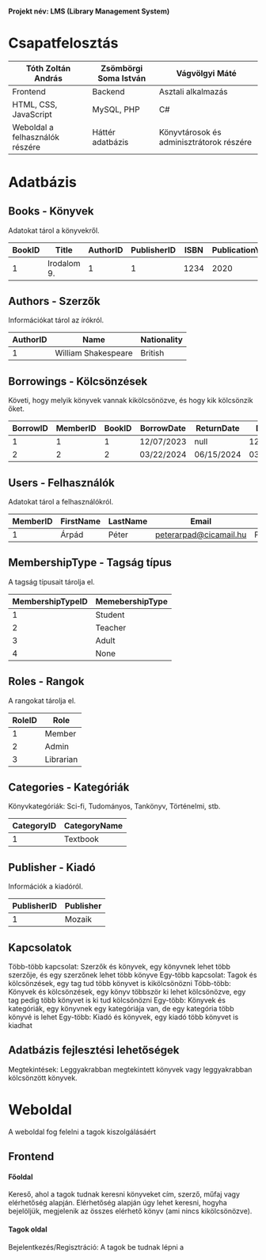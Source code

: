 #### Projekt név: LMS (Library Management System)

# Csapatfelosztás

| Tóth Zoltán András              | Zsömbörgi Soma István | Vágvölgyi Máté                           |
| ------------------------------- | --------------------- | ---------------------------------------- |
| Frontend                        | Backend               | Asztali alkalmazás                       |
| HTML, CSS, JavaScript           | MySQL, PHP            | C#                                       |
| Weboldal a felhasználók részére | Háttér adatbázis      | Könyvtárosok és adminisztrátorok részére |

# Adatbázis

## Books - Könyvek

Adatokat tárol a könyvekről.

| BookID | Title       | AuthorID | PublisherID | ISBN | PublicationYear | CategoryID | CopiesAvailable |
| ------ | ----------- | -------- | ----------- | ---- | --------------- | ---------- | --------------- |
| 1      | Irodalom 9. | 1        | 1           | 1234 | 2020            | 1          | 5               |
## Authors - Szerzők

Információkat tárol az írókról.

| AuthorID | Name                | Nationality |
| -------- | ------------------- | ----------- |
| 1        | William Shakespeare | British     |
## Borrowings - Kölcsönzések

Követi, hogy melyik könyvek vannak kikölcsönözve, és hogy kik kölcsönzik őket.

| BorrowID | MemberID | BookID | BorrowDate | ReturnDate | DueDate    | IsReturned |
| -------- | -------- | ------ | ---------- | ---------- | ---------- | ---------- |
| 1        | 1        | 1      | 12/07/2023 | null       | 12/07/2024 | false      |
| 2        | 2        | 2      | 03/22/2024 | 06/15/2024 | 03/22/2025 | true       |
## Users - Felhasználók

Adatokat tárol a felhasználókról.

| MemberID | FirstName | LastName | Email                  | Username     | Password   | MembershipTypeID | RoleID |
| -------- | --------- | -------- | ---------------------- | ------------ | ---------- | ---------------- | ------ |
| 1        | Árpád     | Péter    | peterarpad@cicamail.hu | Peterarpad04 | !asdf123.. | 1                | 1      |
## MembershipType - Tagság típus

A tagság típusait tárolja el. 

| MembershipTypeID | MemebershipType |
| ---------------- | --------------- |
| 1                | Student         |
| 2                | Teacher         |
| 3                | Adult           |
| 4                | None            |
## Roles - Rangok

A rangokat tárolja el. 

| RoleID | Role      |
| ------ | --------- |
| 1      | Member    |
| 2      | Admin     |
| 3      | Librarian |
## Categories - Kategóriák

Könyvkategóriák: Sci-fi, Tudományos, Tankönyv, Történelmi, stb.

| CategoryID | CategoryName |
| ---------- | ------------ |
| 1          | Textbook     |
## Publisher - Kiadó

Információk a kiadóról.

| PublisherID | Publisher |
| ----------- | --------- |
| 1           | Mozaik    |
## Kapcsolatok

Több-több kapcsolat: Szerzők és könyvek, egy könyvnek lehet több szerzője, és egy szerzőnek lehet több könyve
Egy-több kapcsolat: Tagok és kölcsönzések, egy tag tud több könyvet is kikölcsönözni
Több-több: Könyvek és kölcsönzések, egy könyv többször ki lehet kölcsönözve, egy tag pedig több könyvet is ki tud kölcsönözni
Egy-több: Könyvek és kategóriák, egy könyvnek egy kategóriája van, de egy kategória több könyvé is lehet
Egy-több: Kiadó és könyvek, egy kiadó több könyvet is kiadhat

## Adatbázis fejlesztési lehetőségek

Megtekintések: Leggyakrabban megtekintett könyvek vagy leggyakrabban kölcsönzött könyvek. 




# Weboldal

A weboldal fog felelni a tagok kiszolgálásáért
## Frontend

#### Főoldal

Kereső, ahol a tagok tudnak keresni könyveket cím, szerző, műfaj vagy elérhetőség alapján. Elérhetőség alapján úgy lehet keresni, hogyha bejelöljük, megjelenik az összes elérhető könyv (ami nincs kikölcsönözve). 

#### Tagok oldal

Bejelentkezés/Regisztráció: A tagok be tudnak lépni a